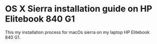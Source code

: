 # OS X Sierra installation guide on HP Elitebook 840 G1

This my installation process for macOs sierra on my laptop HP Elitebook 840 G1.
